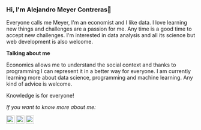 ### Hi, I'm Alejandro Meyer Contreras👋

Everyone calls me Meyer, I'm an economist and I like data.
I love learning new things and challenges are a passion for me. Any time is a good time to accept new challenges.
I'm interested in data analysis and all its science but web development is also welcome. 



**Talking about me**

Economics allows me to understand the social context and thanks to programming I can represent it in a better way for everyone.
I am currently learning more about data science, programming and machine learning. Any kind of advice is welcome. 



Knowledge is for everyone!

*If you want to know more about me:*

[<img src='https://cdn.jsdelivr.net/npm/simple-icons@3.0.1/icons/facebook.svg' alt='facebook' height='22'>](https://www.facebook.com/alejandro.meyerC) [<img src='https://cdn.jsdelivr.net/npm/simple-icons@3.0.1/icons/instagram.svg' alt='instagram' height='22'>](https://www.instagram.com/@__meyer__/) [<img src='https://cdn.jsdelivr.net/npm/simple-icons@3.0.1/icons/twitter.svg' alt='twitter' height='22'>](https://twitter.com/@alejandromeyerc)  
